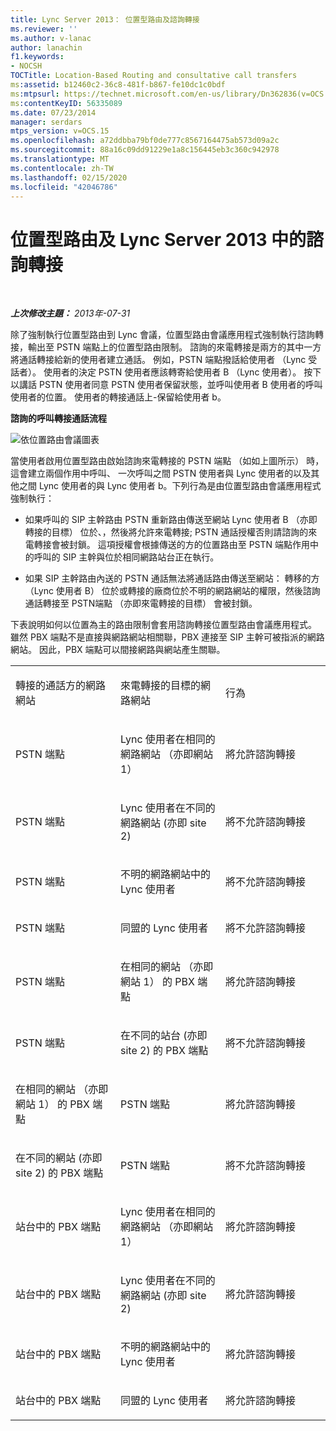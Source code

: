 ```yaml
---
title: Lync Server 2013： 位置型路由及諮詢轉接
ms.reviewer: ''
ms.author: v-lanac
author: lanachin
f1.keywords:
- NOCSH
TOCTitle: Location-Based Routing and consultative call transfers
ms:assetid: b12460c2-36c8-481f-b867-fe10dc1c0bdf
ms:mtpsurl: https://technet.microsoft.com/en-us/library/Dn362836(v=OCS.15)
ms:contentKeyID: 56335089
ms.date: 07/23/2014
manager: serdars
mtps_version: v=OCS.15
ms.openlocfilehash: a72ddbba79bf0de777c8567164475ab573d09a2c
ms.sourcegitcommit: 88a16c09dd91229e1a8c156445eb3c360c942978
ms.translationtype: MT
ms.contentlocale: zh-TW
ms.lasthandoff: 02/15/2020
ms.locfileid: "42046786"
---
```

<div data-xmlns="http://www.w3.org/1999/xhtml">

<div class="topic" data-xmlns="http://www.w3.org/1999/xhtml" data-msxsl="urn:schemas-microsoft-com:xslt" data-cs="http://msdn.microsoft.com/">

<div data-asp="http://msdn2.microsoft.com/asp">

# <a name="location-based-routing-and-consultative-call-transfers-in-lync-server-2013"></a>位置型路由及 Lync Server 2013 中的諮詢轉接

</div>

<div id="mainSection">

<div id="mainBody">

<span> </span>

_**上次修改主題：** 2013年-07-31_

除了強制執行位置型路由到 Lync 會議，位置型路由會議應用程式強制執行諮詢轉接，輸出至 PSTN 端點上的位置型路由限制。 諮詢的來電轉接是兩方的其中一方將通話轉接給新的使用者建立通話。 例如，PSTN 端點撥話給使用者 （Lync 受話者）。 使用者的決定 PSTN 使用者應該轉寄給使用者 B （Lync 使用者）。 按下以講話 PSTN 使用者同意 PSTN 使用者保留狀態，並呼叫使用者 B 使用者的呼叫使用者的位置。 使用者的轉接通話上-保留給使用者 b。

**諮詢的呼叫轉接通話流程**

![依位置路由會議圖表](images/Dn362836.e4d43d6f-23d2-49c9-b12b-15248a743f92(OCS.15).jpg "依位置路由會議圖表")

當使用者啟用位置型路由啟始諮詢來電轉接的 PSTN 端點 （如如上圖所示） 時，這會建立兩個作用中呼叫、 一次呼叫之間 PSTN 使用者與 Lync 使用者的以及其他之間 Lync 使用者的與 Lync 使用者 b。下列行為是由位置型路由會議應用程式強制執行：

  - 如果呼叫的 SIP 主幹路由 PSTN 重新路由傳送至網站 Lync 使用者 B （亦即轉接的目標） 位於、，然後將允許來電轉接; PSTN 通話授權否則請諮詢的來電轉接會被封鎖。 這項授權會根據傳送的方的位置路由至 PSTN 端點作用中的呼叫的 SIP 主幹與位於相同網路站台正在執行。

  - 如果 SIP 主幹路由內送的 PSTN 通話無法將通話路由傳送至網站： 轉移的方 （Lync 使用者 B） 位於或轉接的廠商位於不明的網路網站的權限，然後諮詢通話轉接至 PSTN端點 （亦即來電轉接的目標） 會被封鎖。

下表說明如何以位置為主的路由限制會套用諮詢轉接位置型路由會議應用程式。 雖然 PBX 端點不是直接與網路網站相關聯，PBX 連接至 SIP 主幹可被指派的網路網站。 因此，PBX 端點可以間接網路與網站產生關聯。


<table>
<colgroup>
<col style="width: 33%" />
<col style="width: 33%" />
<col style="width: 33%" />
</colgroup>
<tbody>
<tr class="odd">
<td><p>轉接的通話方的網路網站</p></td>
<td><p>來電轉接的目標的網路網站</p></td>
<td><p>行為</p></td>
</tr>
<tr class="even">
<td><p>PSTN 端點</p></td>
<td><p>Lync 使用者在相同的網路網站 （亦即網站 1）</p></td>
<td><p>將允許諮詢轉接</p></td>
</tr>
<tr class="odd">
<td><p>PSTN 端點</p></td>
<td><p>Lync 使用者在不同的網路網站 (亦即 site 2)</p></td>
<td><p>將不允許諮詢轉接</p></td>
</tr>
<tr class="even">
<td><p>PSTN 端點</p></td>
<td><p>不明的網路網站中的 Lync 使用者</p></td>
<td><p>將不允許諮詢轉接</p></td>
</tr>
<tr class="odd">
<td><p>PSTN 端點</p></td>
<td><p>同盟的 Lync 使用者</p></td>
<td><p>將不允許諮詢轉接</p></td>
</tr>
<tr class="even">
<td><p>PSTN 端點</p></td>
<td><p>在相同的網站 （亦即網站 1） 的 PBX 端點</p></td>
<td><p>將允許諮詢轉接</p></td>
</tr>
<tr class="odd">
<td><p>PSTN 端點</p></td>
<td><p>在不同的站台 (亦即 site 2) 的 PBX 端點</p></td>
<td><p>將不允許諮詢轉接</p></td>
</tr>
<tr class="even">
<td><p>在相同的網站 （亦即網站 1） 的 PBX 端點</p></td>
<td><p>PSTN 端點</p></td>
<td><p>將允許諮詢轉接</p></td>
</tr>
<tr class="odd">
<td><p>在不同的網站 (亦即 site 2) 的 PBX 端點</p></td>
<td><p>PSTN 端點</p></td>
<td><p>將不允許諮詢轉接</p></td>
</tr>
<tr class="even">
<td><p>站台中的 PBX 端點</p></td>
<td><p>Lync 使用者在相同的網路網站 （亦即網站 1）</p></td>
<td><p>將允許諮詢轉接</p></td>
</tr>
<tr class="odd">
<td><p>站台中的 PBX 端點</p></td>
<td><p>Lync 使用者在不同的網路網站 (亦即 site 2)</p></td>
<td><p>將允許諮詢轉接</p></td>
</tr>
<tr class="even">
<td><p>站台中的 PBX 端點</p></td>
<td><p>不明的網路網站中的 Lync 使用者</p></td>
<td><p>將允許諮詢轉接</p></td>
</tr>
<tr class="odd">
<td><p>站台中的 PBX 端點</p></td>
<td><p>同盟的 Lync 使用者</p></td>
<td><p>將允許諮詢轉接</p></td>
</tr>
</tbody>
</table>


</div>

<span> </span>

</div>

</div>

</div>

